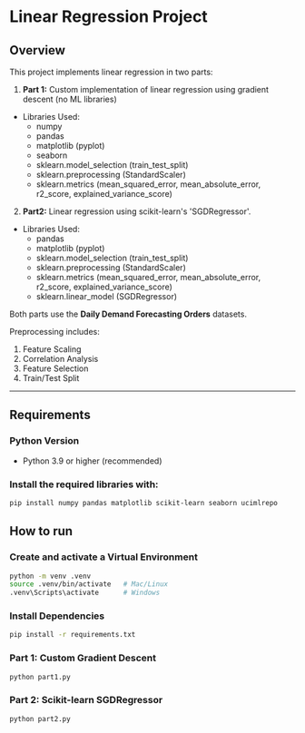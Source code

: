 # Linear Regression Project

## Overview
This project implements linear regression in two parts:

1. **Part 1:** Custom implementation of linear regression using gradient descent (no ML libraries)
  - Libraries Used:
    - numpy
    - pandas
    - matplotlib (pyplot)
    - seaborn
    -  sklearn.model_selection (train_test_split)
    -  sklearn.preprocessing (StandardScaler)
    -  sklearn.metrics (mean_squared_error, mean_absolute_error, r2_score, explained_variance_score)
2. **Part2:** Linear regression using scikit-learn's 'SGDRegressor'.
  - Libraries Used:
    - pandas
    - matplotlib (pyplot)
    -  sklearn.model_selection (train_test_split)
    -  sklearn.preprocessing (StandardScaler)
    -  sklearn.metrics (mean_squared_error, mean_absolute_error, r2_score, explained_variance_score)
    -  sklearn.linear_model (SGDRegressor)

Both parts use the **Daily Demand Forecasting Orders** datasets. 

Preprocessing includes:
1. Feature Scaling
2. Correlation Analysis
3. Feature Selection
4. Train/Test Split

---

## Requirements

### Python Version
- Python 3.9 or higher (recommended)

### Install the required libraries with:

```bash
pip install numpy pandas matplotlib scikit-learn seaborn ucimlrepo
```

## How to run
### Create and activate a Virtual Environment
```bash
python -m venv .venv
source .venv/bin/activate   # Mac/Linux
.venv\Scripts\activate      # Windows
```

### Install Dependencies
```bash
pip install -r requirements.txt
```

### Part 1: Custom Gradient Descent
```bash
python part1.py
```

### Part 2: Scikit-learn SGDRegressor
```bash
python part2.py
```

